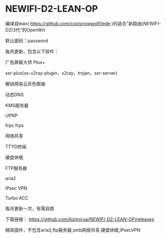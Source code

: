 # NEWIFI-D2-LEAN-OP
编译自lean( https://github.com/coolsnowwolf/lede )的适合"新路由(NEWIFI-D2)3代"的OpenWrt

默认密码：password

每月更新，包含以下软件：

广告屏蔽大师 Plus+

ssr-plus(ss-v2ray-plugin，v2ray，trojan，ssr-server)

解锁网易云灰色歌曲

动态DNS

KMS服务器

UPNP

frpc
frps

网络共享

TTYD终端

硬盘休眠

FTP服务器

aria2

iPsec VPN

Turbo ACC

每月更新一次，有需自取

下载链接： https://github.com/kizimirua/NEWIFI-D2-LEAN-OP/releases

精简固件，不包含aria2,ftp服务器,smb网络共享,硬盘休眠,iPsecVPN
